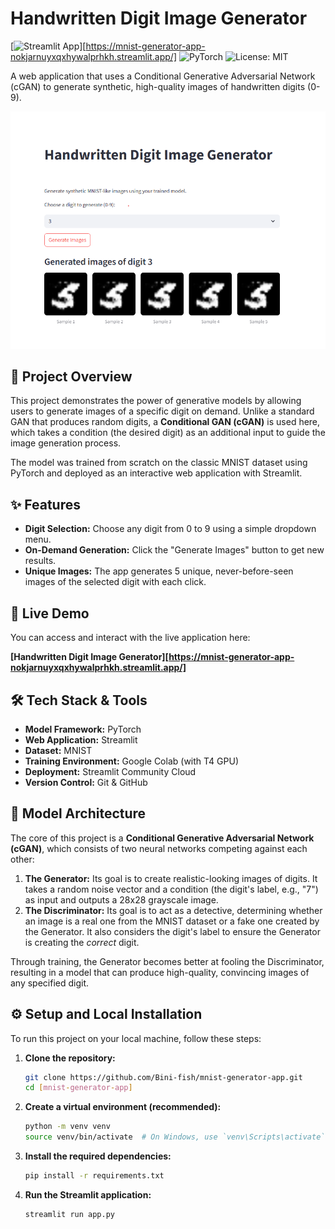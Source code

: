 # Handwritten Digit Image Generator

[![Streamlit App](https://static.streamlit.io/badges/streamlit_badge_black_white.svg)][https://mnist-generator-app-nokjarnuyxqxhywalprhkh.streamlit.app/]
![PyTorch](https://img.shields.io/badge/PyTorch-%23EE4C2C.svg?style=for-the-badge&logo=PyTorch&logoColor=white)
![License: MIT](https://img.shields.io/badge/License-MIT-yellow.svg)

A web application that uses a Conditional Generative Adversarial Network (cGAN) to generate synthetic, high-quality images of handwritten digits (0-9).

![App Screenshot](./screenshot.png)

## 📜 Project Overview

This project demonstrates the power of generative models by allowing users to generate images of a specific digit on demand. Unlike a standard GAN that produces random digits, a **Conditional GAN (cGAN)** is used here, which takes a condition (the desired digit) as an additional input to guide the image generation process.

The model was trained from scratch on the classic MNIST dataset using PyTorch and deployed as an interactive web application with Streamlit.

## ✨ Features

- **Digit Selection:** Choose any digit from 0 to 9 using a simple dropdown menu.
- **On-Demand Generation:** Click the "Generate Images" button to get new results.
- **Unique Images:** The app generates 5 unique, never-before-seen images of the selected digit with each click.

## 🚀 Live Demo

You can access and interact with the live application here:

**[Handwritten Digit Image Generator][https://mnist-generator-app-nokjarnuyxqxhywalprhkh.streamlit.app/]**

## 🛠️ Tech Stack & Tools

- **Model Framework:** PyTorch
- **Web Application:** Streamlit
- **Dataset:** MNIST
- **Training Environment:** Google Colab (with T4 GPU)
- **Deployment:** Streamlit Community Cloud
- **Version Control:** Git & GitHub

## 🧠 Model Architecture

The core of this project is a **Conditional Generative Adversarial Network (cGAN)**, which consists of two neural networks competing against each other:

1.  **The Generator:** Its goal is to create realistic-looking images of digits. It takes a random noise vector and a condition (the digit's label, e.g., "7") as input and outputs a 28x28 grayscale image.
2.  **The Discriminator:** Its goal is to act as a detective, determining whether an image is a real one from the MNIST dataset or a fake one created by the Generator. It also considers the digit's label to ensure the Generator is creating the *correct* digit.

Through training, the Generator becomes better at fooling the Discriminator, resulting in a model that can produce high-quality, convincing images of any specified digit.

## ⚙️ Setup and Local Installation

To run this project on your local machine, follow these steps:

1.  **Clone the repository:**
    ```bash
    git clone https://github.com/Bini-fish/mnist-generator-app.git
    cd [mnist-generator-app]
    ```

2.  **Create a virtual environment (recommended):**
    ```bash
    python -m venv venv
    source venv/bin/activate  # On Windows, use `venv\Scripts\activate`
    ```

3.  **Install the required dependencies:**
    ```bash
    pip install -r requirements.txt
    ```

4.  **Run the Streamlit application:**
    ```bash
    streamlit run app.py
    ```
